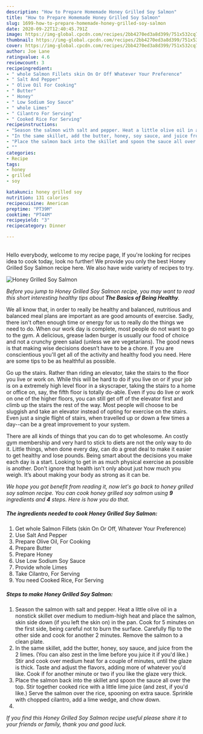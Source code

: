```yaml
---
description: "How to Prepare Homemade Honey Grilled Soy Salmon"
title: "How to Prepare Homemade Honey Grilled Soy Salmon"
slug: 1699-how-to-prepare-homemade-honey-grilled-soy-salmon
date: 2020-09-22T12:40:45.791Z
image: https://img-global.cpcdn.com/recipes/2bb4270ed3a8d399/751x532cq70/honey-grilled-soy-salmon-recipe-main-photo.jpg
thumbnail: https://img-global.cpcdn.com/recipes/2bb4270ed3a8d399/751x532cq70/honey-grilled-soy-salmon-recipe-main-photo.jpg
cover: https://img-global.cpcdn.com/recipes/2bb4270ed3a8d399/751x532cq70/honey-grilled-soy-salmon-recipe-main-photo.jpg
author: Joe Lane
ratingvalue: 4.6
reviewcount: 3
recipeingredient:
- " whole Salmon Fillets skin On Or Off Whatever Your Preference"
- " Salt And Pepper"
- " Olive Oil For Cooking"
- " Butter"
- " Honey"
- " Low Sodium Soy Sauce"
- " whole Limes"
- " Cilantro For Serving"
- " Cooked Rice For Serving"
recipeinstructions:
- "Season the salmon with salt and pepper. Heat a little olive oil in a nonstick skillet over medium to medium-high heat and place the salmon, skin side down (if you left the skin on) in the pan. Cook for 5 minutes on the first side, being careful not to burn the surface. Carefully flip to the other side and cook for another 2 minutes. Remove the salmon to a clean plate."
- "In the same skillet, add the butter, honey, soy sauce, and juice from the 2 limes. (You can also zest in the lime before you juice it if you&#39;d like.) Stir and cook over medium heat for a couple of minutes, until the glaze is thick. Taste and adjust the flavors, adding more of whatever you&#39;d like. Cook if for another minute or two if you like the glaze very thick."
- "Place the salmon back into the skillet and spoon the sauce all over the top. Stir together cooked rice with a little lime juice (and zest, if you&#39;d like.) Serve the salmon over the rice, spooning on extra sauce. Sprinkle with chopped cilantro, add a lime wedge, and chow down."
- ""
categories:
- Recipe
tags:
- honey
- grilled
- soy

katakunci: honey grilled soy 
nutrition: 131 calories
recipecuisine: American
preptime: "PT39M"
cooktime: "PT44M"
recipeyield: "3"
recipecategory: Dinner

---
```

<br>
Hello everybody, welcome to my recipe page, If you're looking for recipes idea to cook today, look no further! We provide you only the best Honey Grilled Soy Salmon recipe here. We also have wide variety of recipes to try.
<br>


![Honey Grilled Soy Salmon](https://img-global.cpcdn.com/recipes/2bb4270ed3a8d399/751x532cq70/honey-grilled-soy-salmon-recipe-main-photo.jpg)

<i>Before you jump to Honey Grilled Soy Salmon recipe, you may want to read this short interesting healthy tips about <strong>The Basics of Being Healthy</strong>.</i>

We all know that, in order to really be healthy and balanced, nutritious and balanced meal plans are important as are good amounts of exercise. Sadly, there isn't often enough time or energy for us to really do the things we need to do. When our work day is complete, most people do not want to go to the gym. A delicious, grease laden burger is usually our food of choice and not a crunchy green salad (unless we are vegetarians). The good news is that making wise decisions doesn’t have to be a chore. If you are conscientious you'll get all of the activity and healthy food you need. Here are some tips to be as healthful as possible.

Go up the stairs. Rather than riding an elevator, take the stairs to the floor you live or work on. While this will be hard to do if you live on or if your job is on a extremely high level floor in a skyscraper, taking the stairs to a home or office on, say, the fifth floor is totally do-able. Even if you do live or work on one of the higher floors, you can still get off of the elevator first and climb up the stairs the rest of the way. Most people will choose to be sluggish and take an elevator instead of opting for exercise on the stairs. Even just a single flight of stairs, when travelled up or down a few times a day--can be a great improvement to your system. 

There are all kinds of things that you can do to get wholesome. An costly gym membership and very hard to stick to diets are not the only way to do it. Little things, when done every day, can do a great deal to make it easier to get healthy and lose pounds. Being smart about the decisions you make each day is a start. Looking to get in as much physical exercise as possible is another. Don't ignore that health isn't only about just how much you weigh. It’s about making your body as strong as it can be. 


<i>We hope you got benefit from reading it, now let's go back to honey grilled soy salmon recipe. You can cook honey grilled soy salmon using <strong>9</strong> ingredients and <strong>4</strong> steps. Here is how you do that.
</i>

##### The ingredients needed to cook Honey Grilled Soy Salmon:

1. Get  whole Salmon Fillets (skin On Or Off, Whatever Your Preference)
1. Use  Salt And Pepper
1. Prepare  Olive Oil, For Cooking
1. Prepare  Butter
1. Prepare  Honey
1. Use  Low Sodium Soy Sauce
1. Provide  whole Limes
1. Take  Cilantro, For Serving
1. You need  Cooked Rice, For Serving


##### Steps to make Honey Grilled Soy Salmon:

1. Season the salmon with salt and pepper. Heat a little olive oil in a nonstick skillet over medium to medium-high heat and place the salmon, skin side down (if you left the skin on) in the pan. Cook for 5 minutes on the first side, being careful not to burn the surface. Carefully flip to the other side and cook for another 2 minutes. Remove the salmon to a clean plate.
1. In the same skillet, add the butter, honey, soy sauce, and juice from the 2 limes. (You can also zest in the lime before you juice it if you&#39;d like.) Stir and cook over medium heat for a couple of minutes, until the glaze is thick. Taste and adjust the flavors, adding more of whatever you&#39;d like. Cook if for another minute or two if you like the glaze very thick.
1. Place the salmon back into the skillet and spoon the sauce all over the top. Stir together cooked rice with a little lime juice (and zest, if you&#39;d like.) Serve the salmon over the rice, spooning on extra sauce. Sprinkle with chopped cilantro, add a lime wedge, and chow down.
1. 


<i>If you find this Honey Grilled Soy Salmon recipe useful please share it to your friends or family, thank you and good luck.</i>
